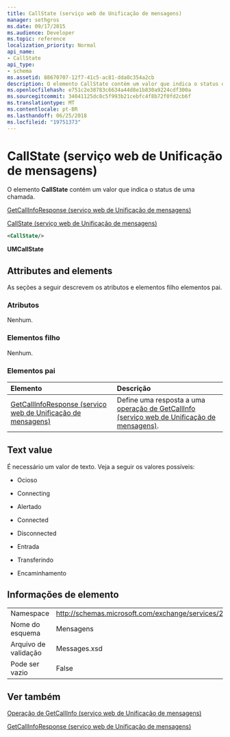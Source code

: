 ```yaml
---
title: CallState (serviço web de Unificação de mensagens)
manager: sethgros
ms.date: 09/17/2015
ms.audience: Developer
ms.topic: reference
localization_priority: Normal
api_name:
- CallState
api_type:
- schema
ms.assetid: 88670707-12f7-41c5-ac81-dda0c354a2cb
description: O elemento CallState contém um valor que indica o status de uma chamada.
ms.openlocfilehash: e751c2e38783c6634a44d8e1b830a9224cdf300a
ms.sourcegitcommit: 34041125dc8c5f993b21cebfc4f8b72f0fd2cb6f
ms.translationtype: MT
ms.contentlocale: pt-BR
ms.lasthandoff: 06/25/2018
ms.locfileid: "19751373"
---
```

# <a name="callstate-um-web-service"></a>CallState (serviço web de Unificação de mensagens)

O elemento **CallState** contém um valor que indica o status de uma chamada. 
  
[GetCallInfoResponse (serviço web de Unificação de mensagens)](getcallinforesponse-um-web-service.md)
  
[CallState (serviço web de Unificação de mensagens)](callstate-um-web-service.md)
  
```xml
<CallState/>
```

 **UMCallState**
## <a name="attributes-and-elements"></a>Attributes and elements

As seções a seguir descrevem os atributos e elementos filho elementos pai.
  
### <a name="attributes"></a>Atributos

Nenhum.
  
### <a name="child-elements"></a>Elementos filho

Nenhum.
  
### <a name="parent-elements"></a>Elementos pai

|**Elemento**|**Descrição**|
|:-----|:-----|
|[GetCallInfoResponse (serviço web de Unificação de mensagens)](getcallinforesponse-um-web-service.md) <br/> |Define uma resposta a uma [operação de GetCallInfo (serviço web de Unificação de mensagens)](getcallinfo-operation-um-web-service.md).  <br/> |
   
## <a name="text-value"></a>Text value

É necessário um valor de texto. Veja a seguir os valores possíveis:
  
- Ocioso
    
- Connecting
    
- Alertado
    
- Connected
    
- Disconnected
    
- Entrada
    
- Transferindo
    
- Encaminhamento
    
## <a name="element-information"></a>Informações de elemento

|||
|:-----|:-----|
|Namespace  <br/> |http://schemas.microsoft.com/exchange/services/2006/message  <br/> |
|Nome do esquema  <br/> |Mensagens  <br/> |
|Arquivo de validação  <br/> |Messages.xsd  <br/> |
|Pode ser vazio  <br/> |False  <br/> |
   
## <a name="see-also"></a>Ver também



[Operação de GetCallInfo (serviço web de Unificação de mensagens)](getcallinfo-operation-um-web-service.md)
  
[GetCallInfoResponse (serviço web de Unificação de mensagens)](getcallinforesponse-um-web-service.md)

